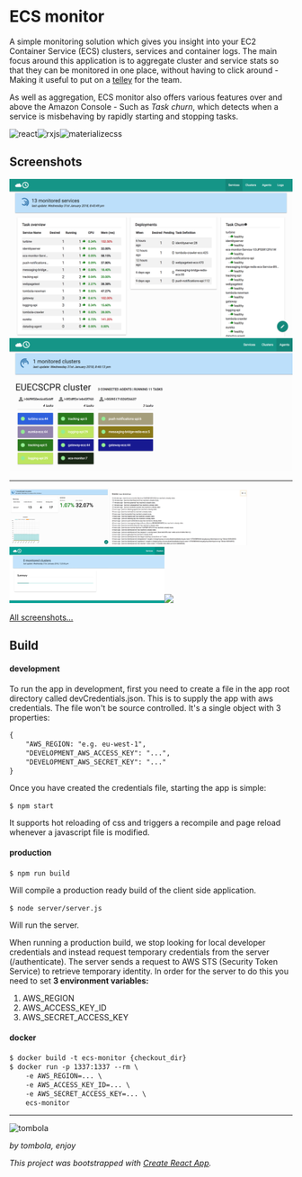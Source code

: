 # ECS monitor

A simple monitoring solution which gives you insight into your EC2 Container Service (ECS) clusters, services and container logs. The main focus around this application is to aggregate cluster and service stats so that they can be monitored in one place, without having to click around - Making it useful to put on a [telley](http://www.urbandictionary.com/define.php?term=Telley) for the team. 

As well as aggregation, ECS monitor also offers various features over and above the Amazon Console - Such as _Task churn_, which detects when a service is misbehaving by rapidly starting and stopping tasks.

<img src="https://cdn.worldvectorlogo.com/logos/react.svg" height="50" title="react" alt="react" /><img src="https://avatars3.githubusercontent.com/u/984368?v=3&s=100" height="50" title="rxjs" alt="rxjs" /><img src="https://camo.githubusercontent.com/a6ee039214392d86e038c5d601f55ec60310d03c/68747470733a2f2f63646e2e7261776769742e636f6d2f7072706c782f7376672d6c6f676f732f6d61737465722f7376672f6d6174657269616c697a652e737667" height="47" title="materializecss" alt="materializecss" />

## Screenshots

<img src="/screenshots/services.png" alt="Demo services dashboard" />
<img src="/screenshots/agents.png" alt="Demo agents dashboard" />

----

<img src="/screenshots/clusters.png" height="100" /><img src="/screenshots/events.png" height="100" /><img src="/screenshots/cluster-load.gif" height="100" /><img src="/screenshots/services-load.gif" height="100" />

[All screenshots...](/screenshots)

## Build

#### development

To run the app in development, first you need to create a file in the app root directory called devCredentials.json. This is to supply the app with aws credentials. The file won't be source controlled.
It's a single object with 3 properties:

```
{
    "AWS_REGION: "e.g. eu-west-1",
    "DEVELOPMENT_AWS_ACCESS_KEY": "...",
    "DEVELOPMENT_AWS_SECRET_KEY": "..."
}
```

Once you have created the credentials file, starting the app is simple:

`$ npm start`

It supports hot reloading of css and triggers a recompile and page reload whenever a javascript file is modified.


#### production

`$ npm run build`

Will compile a production ready build of the client side application.

`$ node server/server.js`

Will run the server.

When running a production build, we stop looking for local developer credentials and instead request temporary credentials from the server (/authenticate). The server sends a request to AWS STS (Security Token Service) to retrieve temporary identity.
In order for the server to do this you need to set **3 environment variables:**

1. AWS_REGION 
2. AWS_ACCESS_KEY_ID
3. AWS_SECRET_ACCESS_KEY


#### docker

```
$ docker build -t ecs-monitor {checkout_dir}
$ docker run -p 1337:1337 --rm \
    -e AWS_REGION=... \
    -e AWS_ACCESS_KEY_ID=... \
    -e AWS_SECRET_ACCESS_KEY=... \
    ecs-monitor
```

----

<img src="https://uk-aws-cloud-resources.tombola.com/v201702271355/images/Logos/tombola_logo_teal_on_transparent.png" title="tombola" alt="tombola" height="30" />

_by tombola, enjoy_

_This project was bootstrapped with [Create React App](https://github.com/facebookincubator/create-react-app)._
